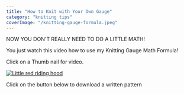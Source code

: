 ```yaml
---
title: "How to Knit with Your Own Gauge"
category: "knitting tips"
coverImage: "/knitting-gauge-formula.jpeg"
---
```

NOW YOU DON'T REALLY NEED TO DO A LITTLE MATH!

You just watch this video how to use my Knitting Gauge Math Formula!​

Click on a Thumb nail for video.

[![Little red riding hood](/knitting-gauge-formula.jpeg)](https://www.youtube.com/watch?v=OVQiaQqUzh0)

Click on the button below to download a written pattern